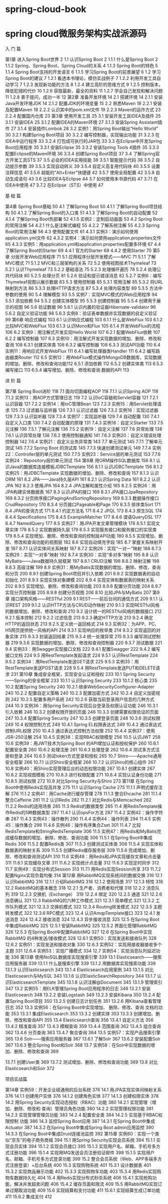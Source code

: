 # spring-cloud-book

# spring cloud微服务架构实战派源码

入 门 篇

第1章 进入Spring Boot世界 2
1.1 认识Spring Boot 2
1.1.1 什么是Spring Boot 2
1.1.2 Spring、Spring Boot、Spring Cloud的关系 4
1.1.3 Spring Boot的特色 5
1.1.4 Spring Boot支持的开发语言 6
1.1.5 学习Spring Boot的前景展望 6
1.2 学习Spring Boot的建议 7
1.2.1 看透本书理论，模仿实战例子 7
1.2.2 利用开发工具自动学习 7
1.2.3 发现新功能的方法 8
1.2.4 建立高阶的思维方式 9
1.2.5 控制版本，降低犯错的代价 10
1.2.6 获取最新、最全的资料 11
1.2.7 学会自己发现和解决问题 11
1.2.8 善于提问，成功一半 12
第2章 准备开发环境 14
2.1 搭建环境 14
2.1.1 安装Java开发环境JDK 14
2.1.2 配置JDK的环境变量 15
2.2 熟悉Maven 18
2.2.1 安装及配置Maven 18
2.2.2 认识其中的pom.xml文件 19
2.2.3 Maven的运作方式 23
2.2.4 配置国内仓库 23
第3章 使用开发工具 25
3.1 安装开发工具IDEA及插件 25
3.1.1 安装IDEA 25
3.1.2 配置IDEA的Maven环境 27
3.1.3 安装Spring Assistant插件 27
3.1.4 安装插件Lombok 28
3.2 实例1：用Spring Boot输出“Hello World” 30
3.2.1 构建Spring Boot项目 30
3.2.2 编写控制器，实现输出功能 31
3.2.3 在IDEA中运行程序 33
3.2.4 打包成可执行的JAR包 33
3.3 在Eclipse中开发Spring Boot应用程序 35
3.3.1 安装Eclipse 35
3.3.2 安装Spring Tools 4插件 35
3.3.3 配置Eclipse的Maven环境 36
3.3.4 创建Spring Boot项目 37
3.4 了解Spring官方开发工具STS 37
3.5 必会的IDEA实用技能 38
3.5.1 智能提示代码 38
3.5.2 自动提示参数 39
3.5.3 实现自动转义 39
3.5.4 自定义高复用代码块 40
3.5.5 设置注释信息 41
3.5.6 超能的“Alt+Enter”快捷键 42
3.5.7 使用全局配置 42
3.5.8 自动生成语句 43
3.6 比较IDEA与Eclipse 44
3.7 如何使用本书源代码 47
3.7.1 在IDEA中使用 47
3.7.2 在Eclipse（STS）中使用 47

基 础 篇

第4章 Spring Boot基础 50
4.1 了解Spring Boot 50
4.1.1 了解Spring Boot项目结构 50
4.1.2 了解Spring Boot的入口类 51
4.1.3 了解Spring Boot的自动配置 52
4.1.4 了解Spring Boot热部署 52
4.1.5 实例2：定制启动画面 53
4.2 Spring Boot的常用注解 54
4.2.1 什么是注解式编程 55
4.2.2 了解系统注解 55
4.2.3 Spring Boot的常用注解 56
4.3 使用配置文件 61
4.3.1 实例3：演示如何使用application.yml文件 62
4.3.2 实例4：演示如何使用application.properties文件 65
4.3.3 实例5：用application.yml和application.properties配置多环境 67
4.4 了解Spring Boot的Starter 69
4.4.1 官方的Starter 69
4.4.2 使用Starter 70
第5章 分层开发Web应用程序 71
5.1 应用程序分层开发模式——MVC 71
5.1.1 了解MVC模式 71
5.1.2 MVC和三层架构的关系 72
5.2 使用视图技术Thymeleaf 73
5.2.1 认识Thymeleaf 73
5.2.2 基础语法 75
5.2.3 处理循环遍历 78
5.2.4 处理公共代码块 80
5.2.5 处理分页 81
5.2.6 验证和提示错误消息 82
5.2.7 实例6：编写Thymeleaf视图以展示数据 83
5.3 使用控制器 85
5.3.1 常用注解 85
5.3.2 将URL映射到方法 86
5.3.3 处理HTTP请求方法 87
5.3.4 处理内容类型 89
5.3.5 方法中参数的使用 90
5.4 理解模型 93
5.5 实例7：实现MVC模式的Web应用程序 94
5.5.1 添加依赖 94
5.5.2 创建实体模型 95
5.5.3 创建控制器 95
5.5.4 创建用于展示的视图 96
5.6 验证数据 96
5.6.1 认识内置的验证器Hibernate-validator 96
5.6.2 自定义验证功能 98
5.6.3 实例8：验证表单数据并实现数据的自定义验证 99
第6章 响应式编程 103
6.1 认识响应式编程 103
6.1.1 什么是WebFlux 103
6.1.2 比较MVC和WebFlux 103
6.1.3 认识Mono和Flux 105
6.1.4 开发WebFlux的流程 106
6.2 实例9：用注解式开发实现Hello World 107
6.2.1 配置WebFlux依赖 107
6.2.2 编写控制器 107
6.3 实例10：用注解式开发实现数据的增加、删除、修改和查询 108
6.3.1 创建实体类 108
6.3.2 编写控制器 108
6.3.3 测试API功能 110
6.4 实例11：用响应式开发WebFlux 111
6.4.1 编写处理器类Handler 111
6.4.2 编写路由器类Router 112
6.5 实例12：用WebFlux模式操作MongoDB数据库，实现数据的增加、删除、修改和查询功能112
6.5.1 添加依赖 112
6.5.2 创建实体类 113
6.5.3 编写接口 113
6.5.4 编写增加、删除、修改和查询
数据的API 113

进 阶 篇

第7章 Spring Boot进阶 118
7.1 面向切面编程AOP 118
7.1.1 认识Spring AOP 118
7.1.2 实例13：用AOP方式管理日志 119
7.2 认识IoC容器和Servlet容器 121
7.2.1 认识容器 121
7.2.2 实例14：用IoC管理Bean 123
7.2.3 实例15：用Servlet处理请求 125
7.3 过滤器与监听器 126
7.3.1 认识过滤器 126
7.3.2 实例16：实现过滤器 128
7.3.3 认识监听器 128
7.3.4 实例17：实现监听器 129
7.4 自动配置 130
7.4.1 自定义入口类 130
7.4.2 自动配置的原理 131
7.4.3 实例18：自定义Starter 133
7.5 元注解 136
7.5.1 了解元注解 136
7.5.2 实例19：自定义注解 137
7.6 异常处理 138
7.6.1 认识异常处理 138
7.6.2 使用控制器通知 141
7.6.3 实例20：自定义错误处理控制器 142
7.6.4 实例21：自定义业务异常类 143
7.7 单元测试 145
7.7.1 了解单元测试 145
7.7.2 Spring Boot 的测试库 145
7.7.3 快速创建测试单元 149
7.7.4 实例22：Controller层的单元测试 150
7.7.5 实例23：Service层的单元测试 153
7.7.6 实例24：Repository层的单元测试 154
第8章 用ORM操作SQL数据库 156
8.1 认识Java的数据库连接模板JDBCTemplate 156
8.1.1 认识JDBCTemplate 156
8.1.2 实例25：用JDBCTemplate
实现数据的增加、删除、修改和查询 157
8.1.3 认识ORM 161
8.2 JPA——Java持久层API 161
8.2.1 认识Spring Data 161
8.2.2 认识JPA 162
8.2.3 使用JPA 164
8.2.4 JPA注解和属性介绍 165
8.2.5 实例26：用JPA构建实体数据表 167
8.3 认识JPA的接口 169
8.3.1 JPA接口JpaRepository 169
8.3.2 分页排序接口PagingAndSortingRepository 169
8.3.3 数据操作接口CrudRepository 170
8.3.4 分页接口Pageable和Page 170
8.3.5 排序类Sort 171
8.4 JPA的查询方式 171
8.4.1 约定方法名 171
8.4.2 JPQL 173
8.4.3 原生SQL 174
8.4.4 Specifications 175
8.4.5 ExampleMatcher 177
8.4.6 谓语QueryDSL 177
8.4.7 NamedQuery 177
8.5 实例27：用JPA开发文章管理模块 178
8.5.1 实现文章实体 178
8.5.2 实现数据持久层 179
8.5.3 实现服务接口和服务接口的实现类 179
8.5.4 实现增加、删除、修改和查询的控制层API功能 180
8.5.5 实现增加、删除、修改和查询功能的视图层 182
8.6 实现自动填充字段 185
8.7 掌握关系映射开发 187
8.7.1 认识实体间关系映射 187
8.7.2 实例28：实现“一对一”映射 188
8.7.3 实例29：实现“一对多”映射 192
8.7.4 实例30：实现“多对多”映射 195
8.8 认识MyBatis——Java数据持久层框架 197
8.8.1 CRUD注解 198
8.8.2 映射注解 198
8.8.3 高级注解 199
8.9 实例31：用MyBatis实现数据的增加、删除、修改、查询和分页 200
8.9.1 创建Spring Boot项目并引入依赖 201
8.9.2 实现数据表的自动初始化 201
8.9.3 实现实体对象建模 202
8.9.4 实现实体和数据表的映射关系 202
8.9.5 实现增加、删除、修改和查询功能 203
8.9.6 配置分页功能 204
8.9.7 实现分页控制器 205
8.9.8 创建分页视图 206
8.10 比较JPA与MyBatis 207
第9章 接口架构风格——RESTful 209
9.1 REST——前后台间的通信方式 209
9.1.1 认识REST 209
9.1.2 认识HTTP方法与CRUD动作映射 210
9.1.3 实现RESTful风格的数据增加、删除、修改和查询 210
9.2 设计统一的RESTful风格的数据接口 212
9.2.1 版本控制 212
9.2.2 过滤信息 213
9.2.3 确定HTTP方法 213
9.2.4 确定HTTP的返回状态 213
9.2.5 定义统一返回格式 214
9.3 实例32：为APP、PC、H5网页提供统一风格的API 214
9.3.1 实现响应的枚举类 214
9.3.2 实现返回的对象实体 215
9.3.3 封装返回结果 215
9.3.4 统一处理异常 215
9.3.5 编写测试控制器 219
9.3.6 实现数据的增加、删除、修改和查询控制器 220
9.3.7 测试数据 221
9.4 实例33：用Swagger实现接口文档 222
9.4.1 配置Swagger 222
9.4.2 编写接口文档 224
9.5 用RestTemplate发起请求 224
9.5.1 认识RestTemplate 224
9.5.2 实例34：用RestTemplate发送GET请求 225
9.5.3 实例35：用RestTemplate发送POST请求 228
9.5.4 用RestTemplate发送PUT和DELETE请求 231
第10章 集成安全框架，实现安全认证和授权 233
10.1 Spring Security——Spring的安全框架 233
10.1.1 认识Spring Security 233
10.1.2 核心类 235
10.2 配置Spring Security 240
10.2.1 继承WebSecurityConfigurer-Adapter 240
10.2.2 配置自定义策略 240
10.2.3 配置加密方式 242
10.2.4 自定义加密规则 242
10.2.5 配置多用户系统 242
10.2.6 获取当前登录用户信息的几种方式 244
10.3 实例36：用Spring Security实现后台登录及权限认证功能 246
10.3.1 引入依赖 246
10.3.2 创建权限开放的页面 246
10.3.3 创建需要权限验证的页面 247
10.3.4 配置Spring Security 247
10.3.5 创建登录页面 248
10.3.6 测试权限 249
10.4 权限控制方式 249
10.4.1 Spring EL权限表达式 249
10.4.2 通过表达式控制URL权限 250
10.4.3 通过表达式控制方法权限 252
10.4.4 实例37：使用JSR-250注解 254
10.4.5 实例38：实现RBAC权限模型 256
10.5 认识JWT 258
10.6 实例39：用JWT技术为Spring Boot
的API增加认证和授权保护 260
10.6.1 配置安全类 260
10.6.2 处理注册 261
10.6.3 处理登录 262
10.6.4 测试多方式注册和登录 264
10.6.5 测试token方式登录和授权 265
10.7 Shiro——Apache通用安全框架 266
10.7.1 认识Shiro安全框架 266
10.7.2 认识Shiro的核心组件 267
10.8 实例40：用Shiro实现管理后台的动态权限功能 267
10.8.1 创建实体 267
10.8.2 实现视图模板 270
10.8.3 进行权限配置 271
10.8.4 实现认证身份功能 271
10.8.5 测试权限 272
10.9 对比Spring Security与Shiro 273
第11章 在Spring Boot中使用Redis实现高并发 275
11.1 认识Spring Cache 275
11.1.1 声明式缓存注解 276
11.1.2 实例41：用Cache进行缓存管理 278
11.1.3 整合Ehcache 281
11.1.4 整合Caffeine 281
11.2 认识Redis 282
11.2.1 对比Redis与Memcached 282
11.2.2 Redis的适用场景 285
11.3 Redis的数据类型 285
11.4 用RedisTemplate操作Redis的5种数据类型 287
11.4.1 认识opsFor方法 287
11.4.2 实例42：操作字符串 287
11.4.3 实例43：操作散列 290
11.4.4 实例44：操作列表 294
11.4.5 实例45：操作集合 298
11.4.6 实例46：操作有序集合Zset 301
11.4.7 比较RedisTemplate和StringRedisTemplate 306
11.5 实例47：用Redis和MyBatis完成缓存数据的增加、删除、修改、查询功能 306
11.5.1 在Spring Boot中集成Redis 306
11.5.2 配置Redis类 307
11.5.3 创建测试实体类 308
11.5.4 实现实体和数据表的映射关系 309
11.5.5 创建Redis缓存服务层 309
11.5.6 完成增加、删除、修改和查询测试API 310
11.6 实例48：用Redis和JPA实现缓存文章和点击量 311
11.6.1 实现缓存文章 311
11.6.2 实现统计点击量 312
11.6.3 实现定时同步 312
11.7 实例49：实现分布式Session 313
11.7.1 用Redis实现Session共享 313
11.7.2 配置Nginx实现负载均衡 314
第12章 用RabbitMQ实现系统间的数据交换 316
12.1 认识RabbitMQ 316
12.1.1 介绍RabbitMQ 316
12.1.2 使用场景 317
12.1.3 特性 318
12.2 RabbitMQ的基本概念 318
12.2.1 生产者、消费者和代理 318
12.2.2 消息队列 319
12.2.3 交换机（Exchange） 319
12.2.4 绑定 320
12.2.5 通道 321
12.2.6 消息确认 321
12.3 RabbitMQ的六种工作模式 321
12.3.1 简单模式 321
12.3.2 工作队列模式 321
12.3.3 交换机模式 322
12.3.4 Routing转发模式 322
12.3.5 主题转发模式 322
12.3.6 RPC模式 323
12.4 认识AmqpTemplate接口 323
12.4.1 发送消息 324
12.4.2 接收消息 324
12.4.3 异步接收消息 325
12.5 在Spring Boot中集成RabbitMQ 325
12.5.1 安装RabbitMQ 325
12.5.2 界面化管理RabbitMQ 326
12.5.3 在Spring Boot中配置RabbitMQ 327
12.6 在Spring Boot中实现RabbitMQ
的4种发送/接收模式 328
12.6.1 实例50：实现发送和接收队列 328
12.6.2 实例51：实现发送和接收对象 330
12.6.3 实例52：实现用接收器接收多个主题 331
12.6.4 实例53：实现广播模式 334
12.7 实例54：实现消息队列延迟功能 336
第13章 使用NoSQL数据库实现搜索引擎 339
13.1 Elasticsearch——搜索应用服务器 339
13.1.1 什么是搜索引擎 339
13.1.2 用数据库实现搜索功能 339
13.1.3 认识Elasticsearch 343
13.1.4 Elasticsearch应用案例 343
13.1.5 对比Elasticsearch与MySQL 343
13.1.6 认识ElasticSearchRepository 344
13.1.7 认识ElasticsearchTemplate 345
13.1.8 认识注解@Document 345
13.1.9 管理索引 347
13.2 实例55：用ELK管理Spring Boot应用程序的日志 348
13.2.1 安装Elasticsearch 348
13.2.2 安装Logstash 349
13.2.3 安装Kibana 350
13.2.4 配置Spring Boot项目 350
13.2.5 创建日志计划任务 351
13.2.6 用Kibana查看管理日志 352
13.3 实例56：在Spring Boot中实现增加、
删除、修改、查询 文档的功能 353
13.3.1 集成Elasticsearch 353
13.3.2 创建实体 353
13.3.3 创建增加、删除、修改和查询API 355
13.4 Elasticsearch查询 356
13.4.1 自定义方法 356
13.4.2 精准查询 357
13.4.3 模糊查询 359
13.4.4 范围查询 362
13.4.5 组合查询 362
13.4.6 分页查询 363
13.4.7 聚合查询 364
13.5 实例57：实现产品搜索引擎 365
13.6 Solr——搜索应用服务器 367
13.6.1 了解Solr 367
13.6.2 安装配置Solr 367
13.6.3 整合Spring Boot和Solr 368
13.7 实例58：在Solr中实现数据的增加、删除、修改和查询 369

13.7.1 创建User类 369
13.7.2 测试增加、删除、修改和查询功能 369
13.8 对比Elasticsearch和Solr 372

项目实战篇

第14章 实例59：开发企业级通用的后台系统 376
14.1 用JPA实现实体间映射关系 376
14.1.1 创建用户实体 376
14.1.2 创建角色实体 377
14.1.3 创建权限实体 378
14.2 用Spring Security实现动态授权（RBAC）功能 380
14.2.1 实现管理（增加、删除、修改和
查询）管理员角色功能 380
14.2.2 实现管理权限功能 381
14.2.3 实现管理管理员功能 383
14.2.4 配置安全类 384
14.2.5 实现基于RBAC权限控制
功能 386
14.3 监控Spring Boot应用 387
14.3.1 在Spring Boot中集成Actuator 387
14.3.2 在Spring Boot中集成Spring Boot admin应用监控 390
14.3.3 在Spring Boot中集成Druid连接池监控 392
第15章 实例60：实现一个类似“京东”的电子商务商城 394
15.1 用Spring Security实现会员系统 394
15.1.1 实现会员实体 394
15.1.2 实现会员接口 395
15.1.3 实现用户名、邮箱、手机号多方式注册功能 396
15.1.4 实现用MQ发送会员注册验证邮件 398
15.1.5 实现用户名、邮箱、手机号多方式登录功能 399
15.2 整合会员系统（Web、APP多端多方式注册登录）+后台系统 400
15.3 实现购物系统 401
15.3.1 设计数据表 401
15.3.2 实现商品展示功能 402
15.3.3 实现购物车功能 403
15.3.4 用Redis实现购物车数据持久化 404
15.4 用Redis实现分布式秒杀系统 406
15.4.1 实现抢购功能，解决并发超卖问题 406
15.4.2 缓存页面和限流 409
15.5 用RabbitMQ实现订单过期取消功能 409
15.6 实现结算和支付功能 411
15.6.1 实现结算生成订单功能 411
15.6.2 集成支付 412
